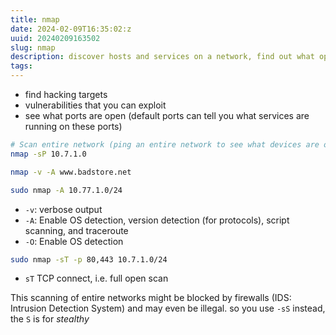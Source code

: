 ```yaml
---
title: nmap
date: 2024-02-09T16:35:02:z
uuid: 20240209163502
slug: nmap
description: discover hosts and services on a network, find out what operting system they are using 
tags: 
---
```



- find hacking targets
- vulnerabilities that you can exploit
- see what ports are open (default ports can tell you what services are running on these ports)

```bash
# Scan entire network (ping an entire network to see what devices are online)
nmap -sP 10.7.1.0

nmap -v -A www.badstore.net

sudo nmap -A 10.77.1.0/24
```

- `-v`: verbose output
- `-A`: Enable OS detection, version detection (for protocols), script scanning, and traceroute
- `-O`: Enable OS detection

```bash
sudo nmap -sT -p 80,443 10.7.1.0/24
```

- `sT` TCP connect, i.e. full open scan

This scanning of entire networks might be blocked by firewalls (IDS: Intrusion Detection System) and may even be illegal. so you use `-sS` instead, the `S` is for _stealthy_
